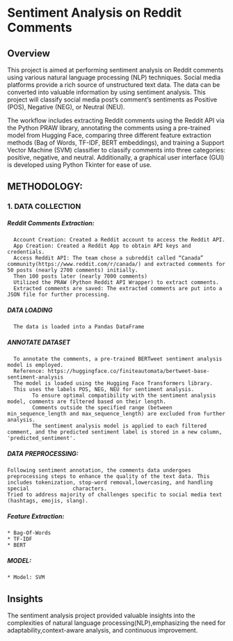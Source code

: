 # Sentiment Analysis on Reddit Comments

## Overview
This project is aimed at performing sentiment analysis on Reddit comments using various natural language processing (NLP) techniques. Social media platforms provide a rich source of unstructured text
data. The data can be converted into valuable information by using sentiment analysis. This project will classify social media post’s comment’s sentiments as Positive (POS), Negative (NEG),
or Neutral (NEU).

The workflow includes extracting Reddit comments using the Reddit API via the Python PRAW library, annotating the comments using a pre-trained model from Hugging Face, comparing three different feature extraction methods (Bag of Words, TF-IDF, BERT embeddings), and training a Support Vector Machine (SVM) classifier to classify comments into three categories: positive, negative, and neutral. Additionally, a graphical user interface (GUI) is developed using Python Tkinter for ease of use.

## METHODOLOGY:
### 1. DATA COLLECTION
##### Reddit Comments Extraction:
      Account Creation: Created a Reddit account to access the Reddit API.
      App Creation: Created a Reddit App to obtain API keys and credentials.
      Access Reddit API: The team chose a subreddit called “Canada” community(https://www.reddit.com/r/canada/) and extracted comments for 50 posts (nearly 2700 comments) initially. 
      Then 100 posts later (nearly 7000 comments)
      Utilized the PRAW (Python Reddit API Wrapper) to extract comments. 
      Extracted comments are saved: The extracted comments are put into a JSON file for further processing.
##### DATA LOADING
      The data is loaded into a Pandas DataFrame
##### ANNOTATE DATASET
      To annotate the comments, a pre-trained BERTweet sentiment analysis model is employed.
      Reference: https://huggingface.co/finiteautomata/bertweet-base-sentiment-analysis
      The model is loaded using the Hugging Face Transformers library.
      This uses the labels POS, NEG, NEU for sentiment analysis.
            To ensure optimal compatibility with the sentiment analysis model, comments are filtered based on their length.
            Comments outside the specified range (between min_sequence_length and max_sequence_length) are excluded from further analysis.
            The sentiment analysis model is applied to each filtered comment, and the predicted sentiment label is stored in a new column, 'predicted_sentiment'.
##### DATA PREPROCESSING:
    Following sentiment annotation, the comments data undergoes preprocessing steps to enhance the quality of the text data. This includes tokenization, stop-word removal,lowercasing, and handling special              characters.
    Tried to address majority of challenges specific to social media text (hashtags, emojis, slang).
##### Feature Extraction:
    * Bag-Of-Words
    * TF-IDF
    * BERT
##### MODEL:
    * Model: SVM
## Insights
The sentiment analysis project provided valuable insights into the complexities of natural language processing(NLP),emphasizing the need for adaptability,context-aware analysis, and continuous improvement.

